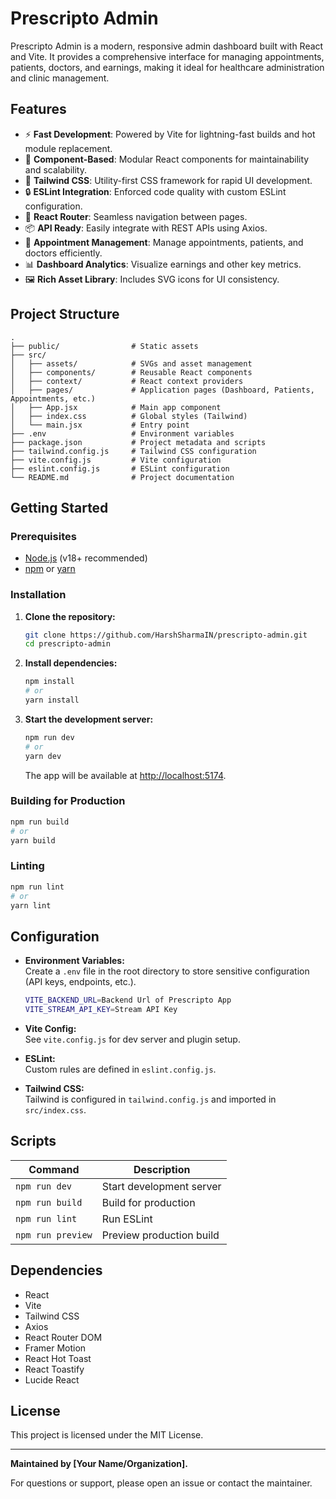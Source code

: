 # Prescripto Admin

Prescripto Admin is a modern, responsive admin dashboard built with React and Vite. It provides a comprehensive interface for managing appointments, patients, doctors, and earnings, making it ideal for healthcare administration and clinic management.

## Features

- ⚡ **Fast Development**: Powered by Vite for lightning-fast builds and hot module replacement.
- 🧩 **Component-Based**: Modular React components for maintainability and scalability.
- 🎨 **Tailwind CSS**: Utility-first CSS framework for rapid UI development.
- 🔒 **ESLint Integration**: Enforced code quality with custom ESLint configuration.
- 🔄 **React Router**: Seamless navigation between pages.
- 📦 **API Ready**: Easily integrate with REST APIs using Axios.
- 📅 **Appointment Management**: Manage appointments, patients, and doctors efficiently.
- 📊 **Dashboard Analytics**: Visualize earnings and other key metrics.
- 🖼️ **Rich Asset Library**: Includes SVG icons for UI consistency.

## Project Structure

```
.
├── public/                # Static assets
├── src/
│   ├── assets/            # SVGs and asset management
│   ├── components/        # Reusable React components
│   ├── context/           # React context providers
│   ├── pages/             # Application pages (Dashboard, Patients, Appointments, etc.)
│   ├── App.jsx            # Main app component
│   ├── index.css          # Global styles (Tailwind)
│   └── main.jsx           # Entry point
├── .env                   # Environment variables
├── package.json           # Project metadata and scripts
├── tailwind.config.js     # Tailwind CSS configuration
├── vite.config.js         # Vite configuration
├── eslint.config.js       # ESLint configuration
└── README.md              # Project documentation
```

## Getting Started

### Prerequisites

- [Node.js](https://nodejs.org/) (v18+ recommended)
- [npm](https://www.npmjs.com/) or [yarn](https://yarnpkg.com/)

### Installation

1. **Clone the repository:**

   ```sh
   git clone https://github.com/HarshSharmaIN/prescripto-admin.git
   cd prescripto-admin
   ```

2. **Install dependencies:**

   ```sh
   npm install
   # or
   yarn install
   ```

3. **Start the development server:**

   ```sh
   npm run dev
   # or
   yarn dev
   ```

   The app will be available at [http://localhost:5174](http://localhost:5174).

### Building for Production

```sh
npm run build
# or
yarn build
```

### Linting

```sh
npm run lint
# or
yarn lint
```

## Configuration

- **Environment Variables:**  
  Create a `.env` file in the root directory to store sensitive configuration (API keys, endpoints, etc.).
  ```sh
  VITE_BACKEND_URL=Backend Url of Prescripto App
  VITE_STREAM_API_KEY=Stream API Key
  ```

- **Vite Config:**  
  See `vite.config.js` for dev server and plugin setup.

- **ESLint:**  
  Custom rules are defined in `eslint.config.js`.

- **Tailwind CSS:**  
  Tailwind is configured in `tailwind.config.js` and imported in `src/index.css`.

## Scripts

| Command           | Description              |
| ----------------- | ------------------------ |
| `npm run dev`     | Start development server |
| `npm run build`   | Build for production     |
| `npm run lint`    | Run ESLint               |
| `npm run preview` | Preview production build |

## Dependencies

- React
- Vite
- Tailwind CSS
- Axios
- React Router DOM
- Framer Motion
- React Hot Toast
- React Toastify
- Lucide React

## License

This project is licensed under the MIT License.

---

**Maintained by [Your Name/Organization].**

For questions or support, please open an issue or contact the maintainer.
